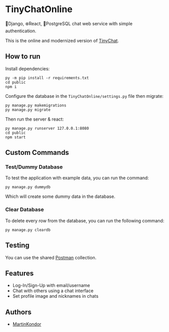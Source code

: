 
<p align="center">
</p>

# TinyChatOnline

🐍Django, ❄️React, 🐘PostgreSQL chat web service with simple authentication.

This is the online and modernized version of [TinyChat](https://github.com/MartinKondor/TinyChat).

## How to run

Install dependencies:
```commandline
py -m pip install -r requirements.txt
cd public
npm i
```

Configure the database in the `TinyChatOnline/settings.py` file then migrate:
```commandline
py manage.py makemigrations
py manage.py migrate
```

Then run the server & react:
```commandline
py manage.py runserver 127.0.0.1:8080
cd public
npm start
```

## Custom Commands

### Test/Dummy Database

To test the application with example data, you can run the command:
```commandline
py manage.py dummydb
```
Which will create some dummy data in the database.

### Clear Database

To delete every row from the database, you can run the following command:
```commandline
py manage.py cleardb
```

## Testing

You can use the shared [Postman](https://api.postman.com/collections/33777629-ad8e9320-a943-4377-9668-5d8aff884cf2?access_key=PMAT-01HSJKKTN8D4AB36Z5DT1KWG05) collection.

## Features

* Log-In/Sign-Up with email/username
* Chat with others using a chat interface
* Set profile image and nicknames in chats

## Authors

* [MartinKondor](https://github.com/MartinKondor)
